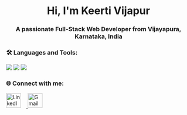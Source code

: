 <h1 align="center">Hi, I'm Keerti Vijapur</h1>
<h3 align="center">A passionate Full-Stack Web Developer from Vijayapura, Karnataka, India</h3>

### 🛠 Languages and Tools:
<p>
  <img src="https://img.shields.io/badge/Python-3776AB?style=for-the-badge&logo=python&logoColor=white"/>
  <img src="https://img.shields.io/badge/HTML5-E34F26?style=for-the-badge&logo=html5&logoColor=white"/>
    <img src="https://img.shields.io/badge/Java-ED8B00?style=for-the-badge&logo=java&logoColor=white"/>
  <!-- Add more badges from shields.io -->
</p>

### 🌐 Connect with me:
<p align="left">
  <a href="https://www.linkedin.com/in/keerti-vijapur-0170b1279" target="_blank">
    <img src="https://cdn-icons-png.flaticon.com/512/174/174857.png" alt="LinkedIn" height="40" width="40" style="margin-right: 15px;" />
  </a>
  <a href="mailto:keertivijapur.13@gmail.com" target="_blank">
    <img src="https://cdn-icons-png.flaticon.com/512/732/732200.png" alt="Gmail" height="40" width="40" />
  </a>
</p>






